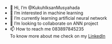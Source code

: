 - 👋 Hi, I’m @KukuhIksanMusyahada
- 👀 I’m interested in machine learning
- 🌱 I’m currently learning artificial neural network
- 💞️ I’m looking to collaborate on ANN project
- 📫 How to reach me 083897845235  
To know more about me check on my [Linkedln](https://www.linkedin.com/in/kukuh-iksan-musyahada-12a8b9187/)
<!---
KukuhIksanMusyahada/KukuhIksanMusyahada is a ✨ special ✨ repository because its `README.md` (this file) appears on your GitHub profile.
You can click the Preview link to take a look at your changes.
--->
